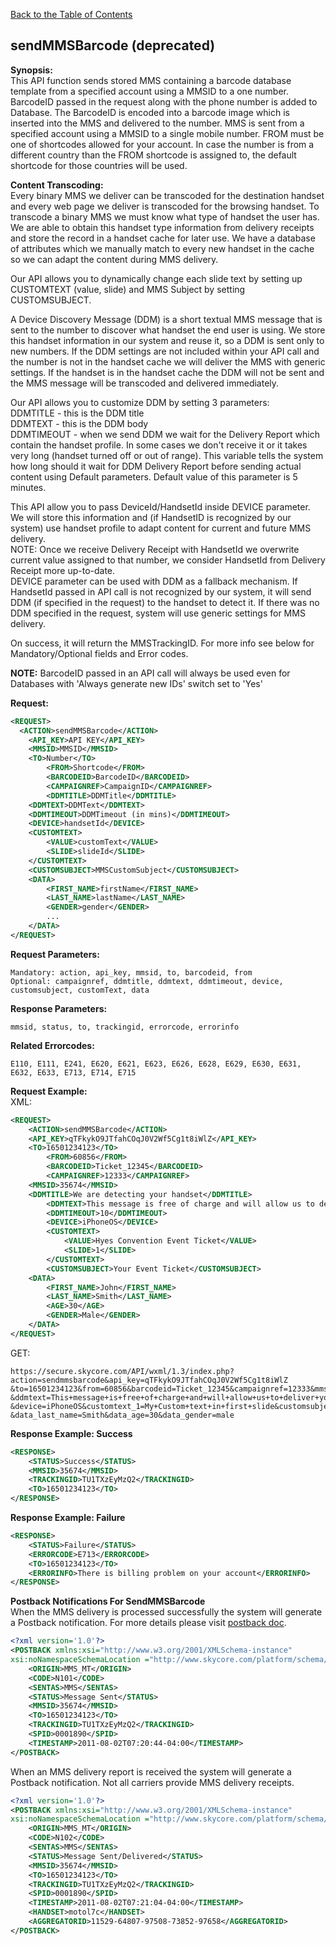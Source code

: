 [Back to the Table of Contents](/1.3/README.md)

## sendMMSBarcode (deprecated) 

__Synopsis:__  
This API function sends stored MMS containing a barcode database template from a specified account using a MMSID to a one number. BarcodeID passed in the request along with the phone number is added to Database. The BarcodeID is encoded into a barcode image which is inserted into the MMS and delivered to the number. MMS is sent from a specified account using a MMSID to a single mobile number. FROM must be one of shortcodes allowed for your account. In case the number is from a different country than the FROM shortcode is assigned to, the default shortcode for those countries will be used.

__Content Transcoding:__  
Every binary MMS we deliver can be transcoded for the destination handset and every web page we deliver is transcoded for the browsing handset. To transcode a binary MMS we must know what type of handset the user has. We are able to obtain this handset type information from delivery receipts and store the record in a handset cache for later use. We have a database of attributes which we manually match to every new handset in the cache so we can adapt the content during MMS delivery.

Our API allows you to dynamically change each slide text by setting up CUSTOMTEXT (value, slide) and MMS Subject by setting CUSTOMSUBJECT.

A Device Discovery Message (DDM) is a short textual MMS message that is sent to the number to discover what handset the end user is using. We store this handset information in our system and reuse it, so a DDM is sent only to new numbers. 
If the DDM settings are not included within your API call and the number is not in the handset cache we will deliver the MMS with generic settings. If the handset is in the handset cache the DDM will not be sent and the MMS message will be transcoded and delivered immediately.

Our API allows you to customize DDM by setting 3 parameters:  
DDMTITLE - this is the DDM title  
DDMTEXT - this is the DDM body  
DDMTIMEOUT - when we send DDM we wait for the Delivery Report which contain the handset profile. In some cases we don't receive it or it takes very long (handset turned off or out of range). This variable tells the system how long should it wait for DDM Delivery Report before sending actual content using Default parameters. Default value of this parameter is 5 minutes.

This API allow you to pass DeviceId/HandsetId inside DEVICE parameter. We will store this information and (if HandsetID is recognized by our system) use handset profile to adapt content for current and future MMS delivery.  
NOTE: Once we receive Delivery Receipt with HandsetId we overwrite current value assigned to that number, we consider HandsetId from Delivery Receipt more up-to-date.  
DEVICE parameter can be used with DDM as a fallback mechanism. If HandsetId passed in API call is not recognized by our system, it will send DDM (if specified in the request) to the handset to detect it. If there was no DDM specified in the request, system will use generic settings for MMS delivery.

On success, it will return the MMSTrackingID. For more info see below for Mandatory/Optional fields and Error codes.  

__NOTE:__ BarcodeID passed in an API call will always be used even for Databases with 'Always generate new IDs' switch set to 'Yes'  

__Request:__
```xml
<REQUEST>
  <ACTION>sendMMSBarcode</ACTION>
    <API_KEY>API KEY</API_KEY>
    <MMSID>MMSID</MMSID>
    <TO>Number</TO>
        <FROM>Shortcode</FROM>
        <BARCODEID>BarcodeID</BARCODEID>
        <CAMPAIGNREF>CampaignID</CAMPAIGNREF>
        <DDMTITLE>DDMTitle</DDMTITLE>
    <DDMTEXT>DDMText</DDMTEXT>
    <DDMTIMEOUT>DDMTimeout (in mins)</DDMTIMEOUT>
    <DEVICE>handsetId</DEVICE>
    <CUSTOMTEXT>
        <VALUE>customText</VALUE>
        <SLIDE>slideId</SLIDE>
    </CUSTOMTEXT>
    <CUSTOMSUBJECT>MMSCustomSubject</CUSTOMSUBJECT>
    <DATA>
        <FIRST_NAME>firstName</FIRST_NAME>
        <LAST_NAME>lastName</LAST_NAME>
        <GENDER>gender</GENDER>
        ...
    </DATA>
</REQUEST>
```

__Request Parameters:__

    Mandatory: action, api_key, mmsid, to, barcodeid, from
    Optional: campaignref, ddmtitle, ddmtext, ddmtimeout, device, customsubject, customText, data

__Response Parameters:__

    mmsid, status, to, trackingid, errorcode, errorinfo

__Related Errorcodes:__

    E110, E111, E241, E620, E621, E623, E626, E628, E629, E630, E631, E632, E633, E713, E714, E715
  
__Request Example:__  
XML:
```xml
<REQUEST>
    <ACTION>sendMMSBarcode</ACTION>
    <API_KEY>qTFkykO9JTfahCOqJ0V2Wf5Cg1t8iWlZ</API_KEY>
    <TO>16501234123</TO>
        <FROM>60856</FROM>
        <BARCODEID>Ticket_12345</BARCODEID>
        <CAMPAIGNREF>12333</CAMPAIGNREF>
    <MMSID>35674</MMSID>
    <DDMTITLE>We are detecting your handset</DDMTITLE>
        <DDMTEXT>This message is free of charge and will allow us to deliver your content nice and smooth</DDMTEXT>
        <DDMTIMEOUT>10</DDMTIMEOUT>
        <DEVICE>iPhoneOS</DEVICE>
        <CUSTOMTEXT>
            <VALUE>Hyes Convention Event Ticket</VALUE>
            <SLIDE>1</SLIDE>
        </CUSTOMTEXT>
        <CUSTOMSUBJECT>Your Event Ticket</CUSTOMSUBJECT>
    <DATA>
        <FIRST_NAME>John</FIRST_NAME>
        <LAST_NAME>Smith</LAST_NAME>
        <AGE>30</AGE>
        <GENDER>Male</GENDER>
    </DATA>        
</REQUEST>
```

GET:

    https://secure.skycore.com/API/wxml/1.3/index.php?action=sendmmsbarcode&api_key=qTFkykO9JTfahCOqJ0V2Wf5Cg1t8iWlZ
    &to=16501234123&from=60856&barcodeid=Ticket_12345&campaignref=12333&mmsid=35674&ddmtitle=We+are+detecting+your+handset
    &ddmtext=This+message+is+free+of+charge+and+will+allow+us+to+deliver+your+content+nice+and+smooth&ddmtimeout=5
    &device=iPhoneOS&customtext_1=My+Custom+text+in+first+slide&customsubject=My+Custom+Subject&data_first_name=John
    &data_last_name=Smith&data_age=30&data_gender=male

__Response Example: Success__
```xml
<RESPONSE>
    <STATUS>Success</STATUS>
    <MMSID>35674</MMSID>
    <TRACKINGID>TU1TXzEyMzQ2</TRACKINGID>
    <TO>16501234123</TO>
</RESPONSE>
```

__Response Example: Failure__
```xml
<RESPONSE>
    <STATUS>Failure</STATUS>
    <ERRORCODE>E713</ERRORCODE>
    <TO>16501234123</TO>
    <ERRORINFO>There is billing problem on your account</ERRORINFO>
</RESPONSE>
```

__Postback Notifications For SendMMSBarcode__  
When the MMS delivery is processed successfully the system will generate a Postback notification. For more details please visit [postback doc](https://github.com/SkycoreMobile/API/blob/master/1.3/CONTENTS/POSTBACK_NOTIFICATION_SYSTEM.md).
```xml
<?xml version='1.0'?>
<POSTBACK xmlns:xsi="http://www.w3.org/2001/XMLSchema-instance"
xsi:noNamespaceSchemaLocation ="http://www.skycore.com/platform/schema/postback.xsd">
	<ORIGIN>MMS_MT</ORIGIN>
	<CODE>N101</CODE>
	<SENTAS>MMS</SENTAS>
	<STATUS>Message Sent</STATUS>
	<MMSID>35674</MMSID>
	<TO>16501234123</TO>
	<TRACKINGID>TU1TXzEyMzQ2</TRACKINGID>
	<SPID>0001890</SPID>
	<TIMESTAMP>2011-08-02T07:20:44-04:00</TIMESTAMP>
</POSTBACK>
```

When an MMS delivery report is received the system will generate a Postback notification. Not all carriers provide MMS delivery receipts.
```xml
<?xml version='1.0'?>
<POSTBACK xmlns:xsi="http://www.w3.org/2001/XMLSchema-instance"
xsi:noNamespaceSchemaLocation ="http://www.skycore.com/platform/schema/postback.xsd">
	<ORIGIN>MMS_MT</ORIGIN>
	<CODE>N102</CODE>
	<SENTAS>MMS</SENTAS>
	<STATUS>Message Sent/Delivered</STATUS>
	<MMSID>35674</MMSID>
	<TO>16501234123</TO>
	<TRACKINGID>TU1TXzEyMzQ2</TRACKINGID>
	<SPID>0001890</SPID>
	<TIMESTAMP>2011-08-02T07:21:04-04:00</TIMESTAMP>
	<HANDSET>motol7c</HANDSET>
	<AGGREGATORID>11529-64807-97508-73852-97658</AGGREGATORID>
</POSTBACK>
```
